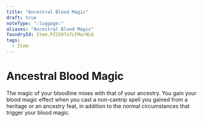```yaml
---
title: "Ancestral Blood Magic"
draft: true
noteType: ":luggage:"
aliases: "Ancestral Blood Magic"
foundryId: Item.PZ1587o7LFMarNL6
tags:
  - Item
---
```


# Ancestral Blood Magic

The magic of your bloodline mixes with that of your ancestry. You gain your blood magic effect when you cast a non-cantrip spell you gained from a heritage or an ancestry feat, in addition to the normal circumstances that trigger your blood magic.

